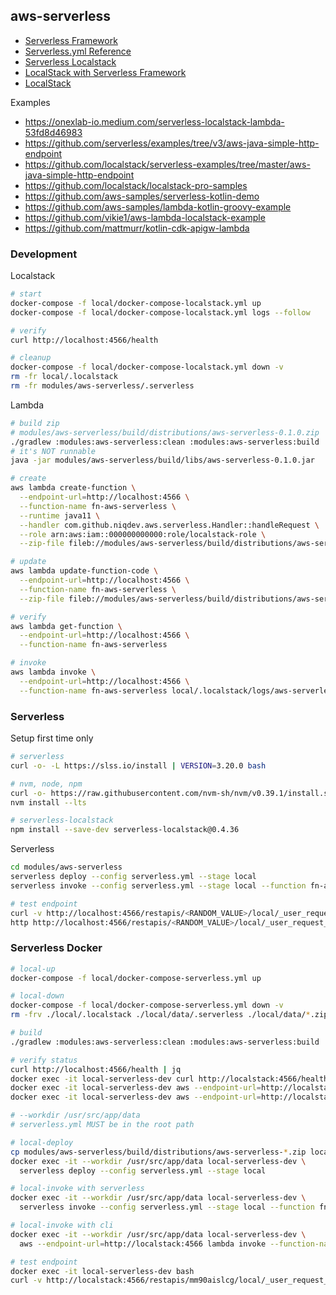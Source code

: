 ## aws-serverless

* [Serverless Framework](https://www.serverless.com/framework/docs)
* [Serverless.yml Reference](https://www.serverless.com/framework/docs/providers/aws/guide/serverless.yml)
* [Serverless Localstack](https://www.serverless.com/plugins/serverless-localstack)
* [LocalStack with Serverless Framework](https://docs.localstack.cloud/integrations/serverless-framework)
* [LocalStack](https://docs.localstack.cloud)

Examples
* https://onexlab-io.medium.com/serverless-localstack-lambda-53fd8d46983
* https://github.com/serverless/examples/tree/v3/aws-java-simple-http-endpoint
* https://github.com/localstack/serverless-examples/tree/master/aws-java-simple-http-endpoint
* https://github.com/localstack/localstack-pro-samples
* https://github.com/aws-samples/serverless-kotlin-demo
* https://github.com/aws-samples/lambda-kotlin-groovy-example
* https://github.com/vikie1/aws-lambda-localstack-example
* https://github.com/mattmurr/kotlin-cdk-apigw-lambda

### Development

Localstack
```bash
# start
docker-compose -f local/docker-compose-localstack.yml up
docker-compose -f local/docker-compose-localstack.yml logs --follow

# verify
curl http://localhost:4566/health

# cleanup
docker-compose -f local/docker-compose-localstack.yml down -v
rm -fr local/.localstack
rm -fr modules/aws-serverless/.serverless
```

Lambda
```bash
# build zip
# modules/aws-serverless/build/distributions/aws-serverless-0.1.0.zip
./gradlew :modules:aws-serverless:clean :modules:aws-serverless:build
# it's NOT runnable
java -jar modules/aws-serverless/build/libs/aws-serverless-0.1.0.jar

# create
aws lambda create-function \
  --endpoint-url=http://localhost:4566 \
  --function-name fn-aws-serverless \
  --runtime java11 \
  --handler com.github.niqdev.aws.serverless.Handler::handleRequest \
  --role arn:aws:iam::000000000000:role/localstack-role \
  --zip-file fileb://modules/aws-serverless/build/distributions/aws-serverless-0.1.0.zip

# update
aws lambda update-function-code \
  --endpoint-url=http://localhost:4566 \
  --function-name fn-aws-serverless \
  --zip-file fileb://modules/aws-serverless/build/distributions/aws-serverless-0.1.0.zip

# verify
aws lambda get-function \
  --endpoint-url=http://localhost:4566 \
  --function-name fn-aws-serverless

# invoke
aws lambda invoke \
  --endpoint-url=http://localhost:4566 \
  --function-name fn-aws-serverless local/.localstack/logs/aws-serverless-output.json
```

### Serverless

Setup first time only
```bash
# serverless
curl -o- -L https://slss.io/install | VERSION=3.20.0 bash

# nvm, node, npm
curl -o- https://raw.githubusercontent.com/nvm-sh/nvm/v0.39.1/install.sh | bash
nvm install --lts

# serverless-localstack
npm install --save-dev serverless-localstack@0.4.36
```

Serverless
```bash
cd modules/aws-serverless
serverless deploy --config serverless.yml --stage local
serverless invoke --config serverless.yml --stage local --function fn-aws-serverless

# test endpoint
curl -v http://localhost:4566/restapis/<RANDOM_VALUE>/local/_user_request_/hello
http http://localhost:4566/restapis/<RANDOM_VALUE>/local/_user_request_/hello
```

### Serverless Docker

```bash
# local-up
docker-compose -f local/docker-compose-serverless.yml up

# local-down
docker-compose -f local/docker-compose-serverless.yml down -v
rm -frv ./local/.localstack ./local/data/.serverless ./local/data/*.zip ./local/data/*.log

# build
./gradlew :modules:aws-serverless:clean :modules:aws-serverless:build

# verify status
curl http://localhost:4566/health | jq
docker exec -it local-serverless-dev curl http://localstack:4566/health | jq
docker exec -it local-serverless-dev aws --endpoint-url=http://localstack:4566 s3api create-bucket --bucket example
docker exec -it local-serverless-dev aws --endpoint-url=http://localstack:4566 s3 ls

# --workdir /usr/src/app/data
# serverless.yml MUST be in the root path

# local-deploy
cp modules/aws-serverless/build/distributions/aws-serverless-*.zip local/data/aws-serverless.zip
docker exec -it --workdir /usr/src/app/data local-serverless-dev \
  serverless deploy --config serverless.yml --stage local

# local-invoke with serverless
docker exec -it --workdir /usr/src/app/data local-serverless-dev \
  serverless invoke --config serverless.yml --stage local --function fn-aws-serverless --path event-example.json

# local-invoke with cli
docker exec -it --workdir /usr/src/app/data local-serverless-dev \
  aws --endpoint-url=http://localstack:4566 lambda invoke --function-name fn-aws-serverless --payload file://event-example.json event.log

# test endpoint
docker exec -it local-serverless-dev bash
curl -v http://localstack:4566/restapis/mm90aislcg/local/_user_request_/hello
```
